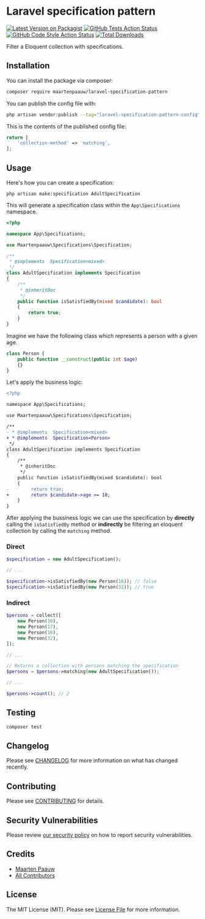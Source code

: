 # Laravel specification pattern

[![Latest Version on Packagist](https://img.shields.io/packagist/v/maartenpaauw/laravel-specification-pattern.svg?style=flat-square)](https://packagist.org/packages/maartenpaauw/laravel-specification-pattern)
[![GitHub Tests Action Status](https://img.shields.io/github/workflow/status/maartenpaauw/laravel-specification-pattern/run-tests?label=tests)](https://github.com/maartenpaauw/laravel-specification-pattern/actions?query=workflow%3Arun-tests+branch%3Amain)
[![GitHub Code Style Action Status](https://img.shields.io/github/workflow/status/maartenpaauw/laravel-specification-pattern/Check%20&%20fix%20styling?label=code%20style)](https://github.com/maartenpaauw/laravel-specification-pattern/actions?query=workflow%3A"Check+%26+fix+styling"+branch%3Amain)
[![Total Downloads](https://img.shields.io/packagist/dt/maartenpaauw/laravel-specification-pattern.svg?style=flat-square)](https://packagist.org/packages/maartenpaauw/laravel-specification-pattern)

Filter a Eloquent collection with specifications.

## Installation

You can install the package via composer:

```bash
composer require maartenpaauw/laravel-specification-pattern
```

You can publish the config file with:

```bash
php artisan vendor:publish --tag="laravel-specification-pattern-config"
```

This is the contents of the published config file:

```php
return [
    'collection-method' => 'matching',
];
```

## Usage

Here's how you can create a specification:

```shell
php artisan make:specification AdultSpecification
```

This will generate a specification class within the `App\Specifications` namespace.

```php
<?php

namespace App\Specifications;

use Maartenpaauw\Specifications\Specification;

/**
 * @implements  Specification<mixed>
 */
class AdultSpecification implements Specification
{
    /**
     * @inheritDoc
     */
    public function isSatisfiedBy(mixed $candidate): bool
    {
        return true;
    }
}
```

Imagine we have the following class which represents a person with a given age.

```php
class Person {
    public function __construct(public int $age)
    {}
}
```

Let's apply the business logic:

```diff
<?php

namespace App\Specifications;

use Maartenpaauw\Specifications\Specification;

/**
- * @implements  Specification<mixed>
+ * @implements  Specification<Person>
 */
class AdultSpecification implements Specification
{
    /**
     * @inheritDoc
     */
    public function isSatisfiedBy(mixed $candidate): bool
    {
-        return true;
+        return $candidate->age >= 18;
    }
}
```

After applying the bussiness logic we can use the specification by **directly** calling the `isSatisfiedBy`
method or **indirectly** be filtering an eloquent collection by calling the `matching` method.

### Direct

```php
$specification = new AdultSpecification();

// ...

$specification->isSatisfiedBy(new Person(16)); // false
$specification->isSatisfiedBy(new Person(32)); // true
```

### Indirect

```php
$persons = collect([
    new Person(10),
    new Person(17),
    new Person(18),
    new Person(32),
]);

// ...

// Returns a collection with persons matching the specification
$persons = $persons->matching(new AdultSpecification());

// ...

$persons->count(); // 2
```

## Testing

```bash
composer test
```

## Changelog

Please see [CHANGELOG](CHANGELOG.md) for more information on what has changed recently.

## Contributing

Please see [CONTRIBUTING](.github/CONTRIBUTING.md) for details.

## Security Vulnerabilities

Please review [our security policy](../../security/policy) on how to report security vulnerabilities.

## Credits

- [Maarten Paauw](https://github.com/maartenpaauw)
- [All Contributors](../../contributors)

## License

The MIT License (MIT). Please see [License File](LICENSE.md) for more information.
